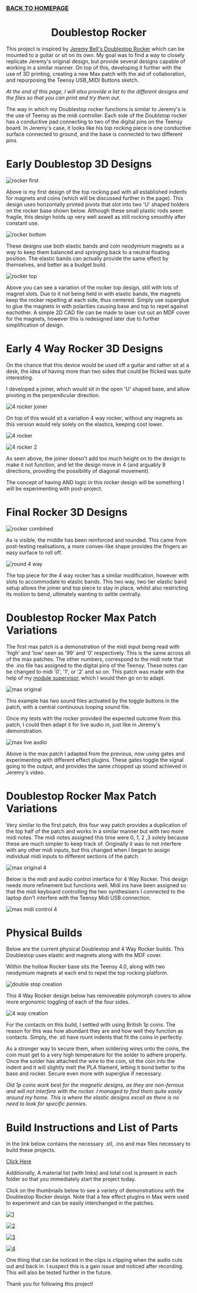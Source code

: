 ### [BACK TO HOMEPAGE](https://ejwilcoxprojects.github.io)

<h1 align="center">Doublestop Rocker</h1>


This project is inspired by [Jeremy Bell's Doublestop Rocker](https://www.youtube.com/watch?v=v0ewoMDygK0) which can be mounted to a guitar or sit on its own. My goal was to find a way to closely replicate Jeremy's original design, but provide several designs capable of working in a similar manner. On top of this, developing it further with the use of 3D printing, creating a new Max patch with the aid of collaboration, and repurposing the Teensy USB_MIDI Buttons sketch.

*At the end of this page, I will also provide a list to the different designs and the files so that you can print and try them out.*

The way in which my Doublestop rocker functions is similar to Jeremy's is the use of Teensy as the midi controller. Each side of the Doublstop rocker has a conductive pad connecting to two of the digital pins on the Teensy board. In Jeremy's case, it looks like his top rocking piece is one conductive surface connected to ground, and the base is connected to two different pins.

# Early Doublestop 3D Designs

![rocker first](https://i.ibb.co/CzrPGDZ/Double-Stop-Rocker-Top-Variation-3-2022-Jul-31-10-47-06-AM-000-Customized-View6365680705-png-alpha.png)

Above is my first design of the top rocking pad with all established indents for magnets and coins (which will be discussed further in the page).
This design uses horizontally printed pivots that slot into two 'U' shaped holders on the rocker base shown below. Although these small plastic rods seem fragile, this design holds up very well aswell as still rocking smoothly after constant use. 

![rocker bottom](https://i.ibb.co/12x50jS/Rocker-base-design-dupe-2022-Jul-31-10-33-59-AM-000-Customized-View11890239674-png-alpha.png)

These designs use both elastic bands and coin neodymium magnets as a way to keep them balanced and springing back to a neutral floating position. The elastic bands can actually provide the same effect by themselves, and better as a budget build.

![rocker top](https://i.ibb.co/JRQ6S5J/Double-Stop-Rocker-Top-Variation-3-bar-2022-Jul-31-10-32-04-AM-000-Customized-View21107458359-png-al.png)

Above you can see a variation of the rocker top design, still with lots of magnet slots. Due to it not being held in with elastic bands, the magnets keep the rocker repelling at each side, thus centered. Simply use superglue to glue the magnets in with polarities causing base and top to repel against eachother. A simple 2D CAD file can be made to laser cut out an MDF cover for the magnets, however this is redesigned later due to further simplification of design.

# Early 4 Way Rocker 3D Designs

On the chance that this device would be used off a guitar and rather sit at a desk, the idea of having more than two sides that could be flicked was quite interesting. 

I developed a joiner, which would sit in the open 'U' shaped base, and allow pivoting in the perpendicular direction.

![4 rocker joiner](https://i.ibb.co/SxdJfRG/Double-Stop-Rocker-joiner-2022-Jul-31-10-33-18-AM-000-Customized-View6896141530-png-alpha.png)

On top of this would sit a variation 4 way rocker, without any magnets as this version would rely solely on the elastics, keeping cost lower.

![4 rocker](https://i.ibb.co/w0r3HPX/Rocker-base-design-dupe-2-2022-Jul-31-10-36-46-AM-000-Customized-View1814049647-png-alpha.png)

![4 rocker 2](https://i.ibb.co/zsv0frX/Rocker-base-design-dupe-2-2022-Jul-31-10-38-13-AM-000-Customized-View3284865224-png-alpha.png)

As seen above, the joiner doesn't add too much height on to the design to make it not function, and let the design move in 4 (and arguably 8 directions, providing the possibility of diagonal movement).

The concept of having AND logic in this rocker design will be something I will be experimenting with post-project.

# Final Rocker 3D Designs

![rocker combined](https://i.ibb.co/syrTJrt/Rocker-base-design-dupe-bar-2022-Jul-31-10-31-40-AM-000-Customized-View23189622749-png-alpha.png)

As is visible, the middle has been reinforced and rounded. This came from post-testing realisations, a more convex-like shape provides the fingers an easy surface to roll off.

![round 4 way](https://i.ibb.co/vJdGcMw/Rocker-base-design-dupe-2-2022-Jul-31-10-46-02-AM-000-Customized-View13011772815-png-alpha.png)

The top piece for the 4 way rocker has a similar modification, however with slots to accommodate to elastic bands. This two way, two tier elastic band setup allows the joiner and top piece to stay in place, whilst also restricting its motion to bend, ultimately wanting to settle centrally.

# Doublestop Rocker Max Patch Variations

The first max patch is a demonstration of the midi input being read with 'high' and 'low' seen as '99' and '0' respectively. This is the same across all of the max patches. The other numbers, correspond to the midi note that the .ino file has assigned to the digital pins of the Teensy. These notes can be changed to midi '0', '1', or '2' and so on. This patch was made with the help of my [module supervisor](https://miguel-ortiz.com), which I would then go on to adapt.

![max original](https://i.ibb.co/Xj3N65F/image-2022-08-01-132905863.png)

This example has two sound files activated by the toggle buttons in the patch, with a central continuous looping sound file. 

Once my tests with the rocker provided the expected outcome from this patch, I could then adapt it for live audio in, just like in Jeremy's demonstration.

![max live audio](https://i.ibb.co/Yy6F9Nd/3rd-Patch.png)

Above is the max patch I adapted from the previous, now using gates and experimenting with different effect plugins. These gates toggle the signal going to the output, and provides the same chopped up sound achieved in Jeremy's video.

# Doublestop Rocker Max Patch Variations

Very similar to the first patch, this four way patch provides a duplication of the top half of the patch and works in a similar manner but with two more midi notes. The midi notes assigned this time were 0, 1, 2 ,3 solely because these are much simpler to keep track of. Originally it was to not interfere with any other midi inputs, but this changed when I began to assign individual midi inputs to different sections of the patch.

![max original 4](https://i.ibb.co/6n2dPTq/2nd-Patch.png)

Below is the midi and audio control interface for 4 Way Rocker. This design needs more refinement but functions well. Midi ins have been assigned so that the midi keyboard controlling the two synthesisers I connected to the laptop don't interfere with the Teensy Midi USB connection. 

![max midi control 4](https://i.ibb.co/bBMXckN/4th-Patch.png)

# Physical Builds

Below are the current physical Doublestop and 4 Way Rocker builds. This Doublestop uses elastic and magnets along with the MDF cover. 

Within the hollow Rocker base sits the Teensy 4.0, along with two neodymium magnets at each end to repel the top rocking platform.

![double stop creation](https://i.ibb.co/4Pf6RkM/DSC-3881.jpg)

This 4 Way Rocker design below has removeable polymorph covers to allow more ergonomic toggling of each of the four sides.

![4 way creation](https://i.ibb.co/N7byqQV/DSC-3883.jpg)

For the contacts on this build, I settled with using British 1p coins. The reason for this was how abundant they are and how well they function as contacts. Simply, the .stl have rount indents that fit the coins in perfectly. 

As a stronger way to secure them, when soldering wires onto the coins, the coin must get to a very high temperature for the solder to adhere properly. Once the solder has attached the wire to the coin, sit the coin into the indent and it will slightly melt the PLA filament, letting it bond better to the base and rocker. Secure even more with superglue if necessary.

*Old 1p coins work best for the magnetic designs, as they are non-ferrous and will not interfere with the rocker. I managed to find them quite easily around my home. This is where the elastic designs excell as there is no need to look for specific pennies.*


# Build Instructions and List of Parts

In the link below contains the necessary .stl, .ino and max files necessary to build these projects.

[Click Here](https://drive.google.com/drive/folders/1H8cQ9-BR39GN7Wlx6rk8J9TUlsvbFm7x?usp=sharing)

Additionally, A material list (with links) and total cost is present in each folder so that you immediately start the project today.


Click on the thumbnails below to see a variety of demonstrations with the Doublestop Rocker design. Note that a few effect plugins in Max were used to experiment and can be easily interchanged in the patches.

[![1](https://i9.ytimg.com/vi_webp/78Pokf4yr9I/mqdefault.webp?sqp=CIzRoJcG&rs=AOn4CLDP7PVq1uUa3uWoq7Fae2fZKUj2bw)](https://www.youtube.com/watch?v=78Pokf4yr9I)

[![2](https://i9.ytimg.com/vi_webp/LQ6mOLPP-Vo/mqdefault.webp?sqp=CMikoJcG&rs=AOn4CLAVW_19UKoIShmoFqKMkk4njE5NyQ)](https://www.youtube.com/watch?v=LQ6mOLPP-Vo)

[![3](https://i9.ytimg.com/vi_webp/4d19Q5KZ1hc/mqdefault.webp?sqp=CLjToJcG&rs=AOn4CLCZnfxm9O7gykqA6g4wHpV7FHco4Q)](https://www.youtube.com/watch?v=4d19Q5KZ1hc)

[![4](https://i9.ytimg.com/vi_webp/I09AXpobvtk/mqdefault.webp?sqp=CMikoJcG&rs=AOn4CLD9A9WSP-e-L827lpF0NHGtNS_T_A)](https://www.youtube.com/watch?v=I09AXpobvtk)


One thing that can be noticed in the clips is clipping when the audio cuts out and back in. I suspect this is a gain issue and noticed after recording. This will also be tested further in the future.



Thank you for following this project!







